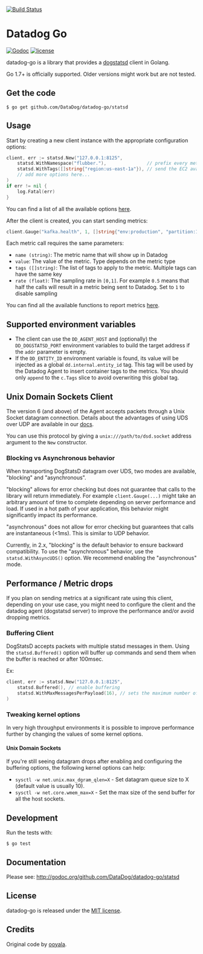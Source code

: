 [![Build Status](https://travis-ci.com/DataDog/datadog-go.svg?branch=master)](https://travis-ci.com/DataDog/datadog-go)
# Datadog Go

[![Godoc](http://img.shields.io/badge/godoc-reference-blue.svg?style=flat)](https://godoc.org/github.com/DataDog/datadog-go/statsd)
[![license](http://img.shields.io/badge/license-MIT-red.svg?style=flat)](http://opensource.org/licenses/MIT)

datadog-go is a library that provides a [dogstatsd](http://docs.datadoghq.com/guides/dogstatsd/) client in Golang.

Go 1.7+ is officially supported. Older versions might work but are not tested.

## Get the code

    $ go get github.com/DataDog/datadog-go/statsd

## Usage

Start by creating a new client instance with the appropriate configuration options:

```go
client, err := statsd.New("127.0.0.1:8125",
    statsd.WithNamespace("flubber."),               // prefix every metric with the app name
    statsd.WithTags([]string{"region:us-east-1a"}), // send the EC2 availability zone as a tag with every metric
    // add more options here...
)
if err != nil {
    log.Fatal(err)
}
```

You can find a list of all the available options [here](https://godoc.org/github.com/DataDog/datadog-go/statsd#Option).

After the client is created, you can start sending metrics: 

```go
client.Gauge("kafka.health", 1, []string{"env:production", "partition:1", "partition:2"}, 1)
```

Each metric call requires the same parameters:

- `name (string)`: The metric name that will show up in Datadog
- `value`: The value of the metric. Type depends on the metric type
- `tags ([]string)`: The list of tags to apply to the metric. Multiple tags can have the same key
- `rate (float)`: The sampling rate in `[0,1]`. For example `0.5` means that half the calls will result in a metric being sent to Datadog. Set to `1` to disable sampling

You can find all the available functions to report metrics [here](https://godoc.org/github.com/DataDog/datadog-go/statsd#Client).

## Supported environment variables

- The client can use the `DD_AGENT_HOST` and (optionally) the `DD_DOGSTATSD_PORT` environment variables to build the target address if the `addr` parameter is empty.
- If the `DD_ENTITY_ID` environment variable is found, its value will be injected as a global `dd.internal.entity_id` tag. This tag will be used by the Datadog Agent to insert container tags to the metrics. You should only `append` to the `c.Tags` slice to avoid overwriting this global tag.

## Unix Domain Sockets Client

The version 6 (and above) of the Agent accepts packets through a Unix Socket datagram connection.
Details about the advantages of using UDS over UDP are available in our [docs](https://docs.datadoghq.com/developers/dogstatsd/unix_socket/).

You can use this protocol by giving a `unix:///path/to/dsd.socket` address argument to the `New` constructor.


### Blocking vs Asynchronous behavior

When transporting DogStatsD datagram over UDS, two modes are available, "blocking" and "asynchronous".

"blocking" allows for error checking but does not guarantee that calls to the library will return immediately. For example `client.Gauge(...)` might take an arbitrary amount of time to complete depending on server performance and load. If used in a hot path of your application, this behavior might significantly impact its performance.

"asynchronous" does not allow for error checking but guarantees that calls are instantaneous (<1ms). This is similar to UDP behavior.

Currently, in 2.x, "blocking" is the default behavior to ensure backward compatibility. To use the "asynchronous" behavior, use the `statsd.WithAsyncUDS()` option.
We recommend enabling the "asynchronous" mode.

## Performance / Metric drops

If you plan on sending metrics at a significant rate using this client, depending on your use case, you might need to configure the client and the datadog agent (dogstatsd server) to improve the performance and/or avoid dropping metrics.

### Buffering Client

DogStatsD accepts packets with multiple statsd messages in them. Using the `statsd.Buffered()` option will buffer up commands and send them when the buffer is reached or after 100msec.

Ex:
```go
client, err := statsd.New("127.0.0.1:8125",
    statsd.Buffered(), // enable buffering
    statsd.WithMaxMessagesPerPayload(16), // sets the maximum number of messages in a single datagram
)
```

### Tweaking kernel options

In very high throughput environments it is possible to improve performance further by changing the values of some kernel options.

#### Unix Domain Sockets

If you're still seeing datagram drops after enabling and configuring the buffering options, the following kernel options can help:
- `sysctl -w net.unix.max_dgram_qlen=X` - Set datagram queue size to X (default value is usually 10).
- `sysctl -w net.core.wmem_max=X` - Set the max size of the send buffer for all the host sockets.

## Development

Run the tests with:

    $ go test

## Documentation

Please see: http://godoc.org/github.com/DataDog/datadog-go/statsd

## License

datadog-go is released under the [MIT license](http://www.opensource.org/licenses/mit-license.php).

## Credits

Original code by [ooyala](https://github.com/ooyala/go-dogstatsd).
